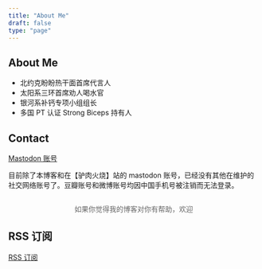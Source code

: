 ```yaml
---
title: "About Me"
draft: false
type: "page"
---
```


## About Me

- 北约克盼盼热干面首席代言人
- 太阳系三环首席劝人喝水官
- 银河系补钙专项小组组长
- 多国 PT 认证 Strong Biceps 持有人


## Contact

[Mastodon 账号](https://go5.dev/@yun5s)

目前除了本博客和在【驴肉火烧】站的 mastodon 账号，已经没有其他在维护的社交网络账号了。豆瓣账号和微博账号均因中国手机号被注销而无法登录。

<!-- Ko-fi Support Banner -->
<div class="kofi-container" style="text-align: center; margin: 2em 0;">
<p style="margin-bottom: 1em; color: #666;">如果你觉得我的博客对你有帮助，欢迎</p>
<script type='text/javascript' src='https://storage.ko-fi.com/cdn/widget/Widget_2.js'></script>
<script type='text/javascript'>kofiwidget2.init('请我喝杯咖啡 ☕️', '#72a4f2', 'T6T833J3F');kofiwidget2.draw();</script>
</div> 

## RSS 订阅

[RSS 订阅](https://yukieyun.net/index.xml)




